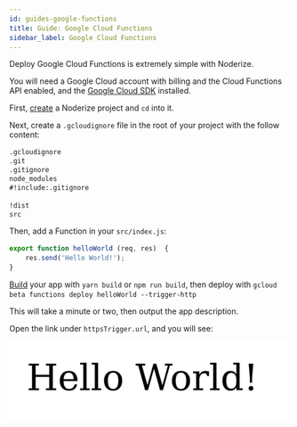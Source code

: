 ```yaml
---
id: guides-google-functions
title: Guide: Google Cloud Functions
sidebar_label: Google Cloud Functions
---
```


Deploy Google Cloud Functions is extremely simple with Noderize.

You will need a Google Cloud account with billing and the Cloud Functions API enabled,
and the [Google Cloud SDK](https://cloud.google.com/sdk/docs) installed.

First, [create](create.md) a Noderize project and `cd` into it.

Next, create a `.gcloudignore` file in the root of your project with the follow content:

```
.gcloudignore
.git
.gitignore
node_modules
#!include:.gitignore

!dist
src
```

Then, add a Function in your `src/index.js`:

```js
export function helloWorld (req, res)  {
	res.send('Hello World!');
}
```

[Build](scripts.md#build) your app with `yarn build` or `npm run build`,
then deploy with `gcloud beta functions deploy helloWorld --trigger-http`

This will take a minute or two, then output the app description.

Open the link under `httpsTrigger.url`, and you will see:

![](/img/docs/guides-google-functions.png)

